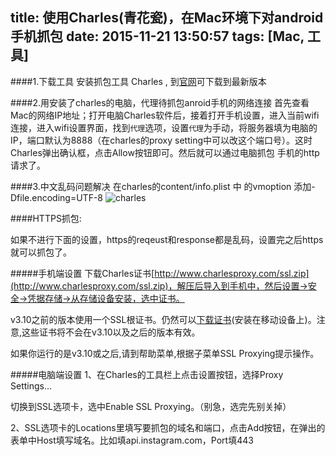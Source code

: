 title: 使用Charles(青花瓷)，在Mac环境下对android手机抓包
date: 2015-11-21 13:50:57
tags: [Mac, 工具]
---

####1.下载工具
安装抓包工具 Charles , 到[官网](http://www.charlesproxy.com/)可下载到最新版本

<!-- more -->

####2.用安装了charles的电脑，代理待抓包anroid手机的网络连接
首先查看Mac的网络IP地址；打开电脑Charles软件后，接着打开手机设置，进入当前wifi连接，进入wifi设置界面，找到`代理`选项，设置`代理`为手动，将服务器填为电脑的IP，端口默认为8888（在charles的proxy setting中可以改这个端口号）。这时Charles弹出确认框，点击Allow按钮即可。然后就可以通过电脑抓包
手机的http请求了。

####3.中文乱码问题解决
在charles的content/info.plist 中 的vmoption 添加-Dfile.encoding=UTF-8
![charles](http://7xnr36.com1.z0.glb.clouddn.com/charles.png)



####HTTPS抓包:

如果不进行下面的设置，https的reqeust和response都是乱码，设置完之后https就可以抓包了。

#####手机端设置
下载Charles证书[http://www.charlesproxy.com/ssl.zip](http://www.charlesproxy.com/ssl.zip)，解压后导入到手机中，然后设置->安全->凭据存储->从存储设备安装，选中证书。

v3.10之前的版本使用一个SSL根证书。仍然可以[下载证书](http://www.charlesproxy.com/assets/legacy-ssl/ssl.zip)(安装在移动设备上)。注意,这些证书将不会在v3.10以及之后的版本有效。


如果你运行的是v3.10或之后,请到帮助菜单,根据子菜单SSL Proxying提示操作。


#####电脑端设置
1、在Charles的工具栏上点击设置按钮，选择Proxy Settings…

切换到SSL选项卡，选中Enable SSL Proxying。（别急，选完先别关掉）

2、SSL选项卡的Locations里填写要抓包的域名和端口，点击Add按钮，在弹出的表单中Host填写域名。比如填api.instagram.com，Port填443